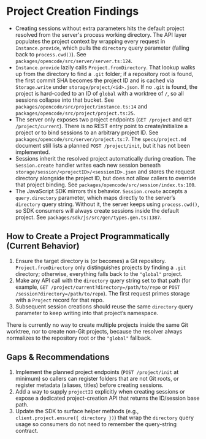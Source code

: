 # Project Creation Findings

- Creating sessions without extra parameters hits the default project resolved from the server's process working directory. The API layer populates the project context by wrapping every request in `Instance.provide`, which pulls the `directory` query parameter (falling back to `process.cwd()`). See `packages/opencode/src/server/server.ts:124`.
- `Instance.provide` lazily calls `Project.fromDirectory`. That lookup walks up from the directory to find a `.git` folder; if a repository root is found, the first commit SHA becomes the project ID and is cached via `Storage.write` under `storage/project/<id>.json`. If no `.git` is found, the project is hard-coded to an ID of `global` with a worktree of `/`, so all sessions collapse into that bucket. See `packages/opencode/src/project/instance.ts:14` and `packages/opencode/src/project/project.ts:25`.
- The server only exposes two project endpoints (`GET /project` and `GET /project/current`). There is no REST entry point to create/initialize a project or to bind sessions to an arbitrary project ID. See `packages/opencode/src/server/project.ts:7`. The `specs/project.md` document still lists a planned `POST /project/init`, but it has not been implemented.
- Sessions inherit the resolved project automatically during creation. The `Session.create` handler writes each new session beneath `storage/session/<projectID>/<sessionID>.json` and stores the request directory alongside the project ID, but does not allow callers to override that project binding. See `packages/opencode/src/session/index.ts:100`.
- The JavaScript SDK mirrors this behavior. `Session.create` accepts a `query.directory` parameter, which maps directly to the server’s `directory` query string. Without it, the server keeps using `process.cwd()`, so SDK consumers will always create sessions inside the default project. See `packages/sdk/js/src/gen/types.gen.ts:1387`.

## How to Create a Project Programmatically (Current Behavior)

1. Ensure the target directory is (or becomes) a Git repository. `Project.fromDirectory` only distinguishes projects by finding a `.git` directory; otherwise, everything falls back to the `"global"` project.
2. Make any API call with the `directory` query string set to that path (for example, `GET /project/current?directory=/path/to/repo` or `POST /session?directory=/path/to/repo`). The first request primes storage with a `Project` record for that repo.
3. Subsequent session creations should reuse the same `directory` query parameter to keep writing into that project’s namespace.

There is currently no way to create multiple projects inside the same Git worktree, nor to create non-Git projects, because the resolver always normalizes to the repository root or the `"global"` fallback.

## Gaps & Recommendations

1. Implement the planned project endpoints (`POST /project/init` at minimum) so callers can register folders that are not Git roots, or register metadata (aliases, titles) before creating sessions.
2. Add a way to supply `projectID` explicitly when creating sessions or expose a dedicated project-creation API that returns the ID/session base path.
3. Update the SDK to surface helper methods (e.g., `client.project.ensure({ directory })`) that wrap the `directory` query usage so consumers do not need to remember the query-string contract.
